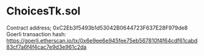 # ChoicesTk.sol
Contract address; 0xC2Eb3f5493b1d53042B0644723F637E28F979de8
Goerli transaction hash: https://goerli.etherscan.io/tx/0x6e9ee6e945fee75eb567810f4f64cdf61cabd83cf7a6f4f4cac7e9d3e961c2da
